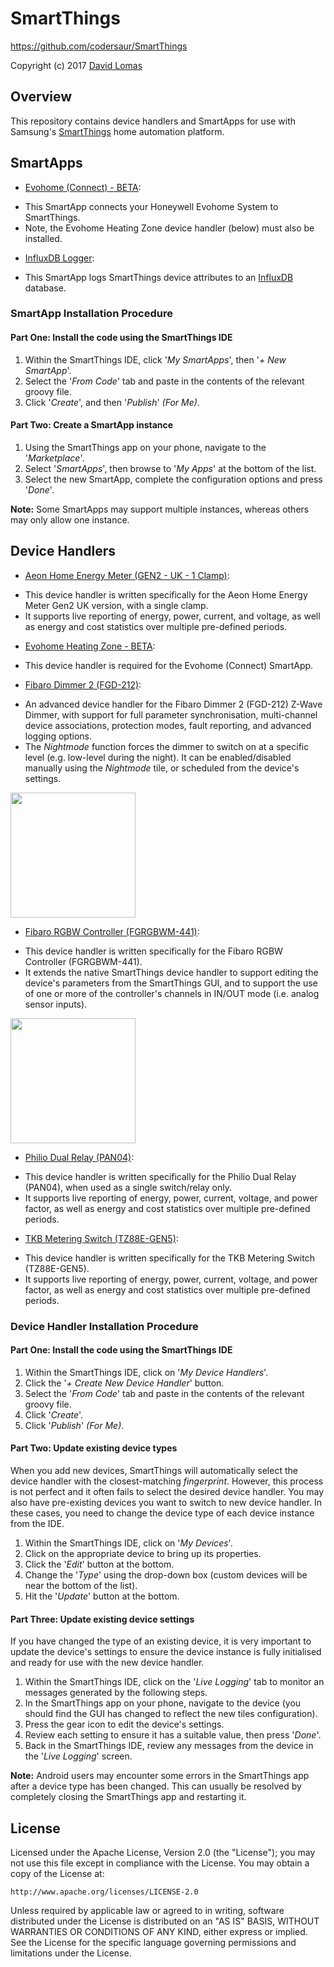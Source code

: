 # SmartThings
https://github.com/codersaur/SmartThings

Copyright (c) 2017 [David Lomas](https://github.com/codersaur)

## Overview

This repository contains device handlers and SmartApps for use with Samsung's [SmartThings](http://www.smartthings.com) home automation platform.

## SmartApps

* [Evohome (Connect) - BETA](https://github.com/codersaur/SmartThings/tree/master/smartapps/evohome-connect):
 - This SmartApp connects your Honeywell Evohome System to SmartThings.
 - Note, the Evohome Heating Zone device handler (below) must also be installed.

* [InfluxDB Logger](https://github.com/codersaur/SmartThings/tree/master/smartapps/influxdb-logger):
 - This SmartApp logs SmartThings device attributes to an [InfluxDB](https://influxdata.com/) database.

### SmartApp Installation Procedure

#### Part One: Install the code using the SmartThings IDE

1. Within the SmartThings IDE, click '*My SmartApps*', then '*+ New SmartApp*'. 
2. Select the '*From Code*' tab and paste in the contents of the relevant groovy file.
3. Click '*Create*', and then '*Publish*' *(For Me)*.

#### Part Two: Create a SmartApp instance

1. Using the SmartThings app on your phone, navigate to the '*Marketplace*'.
2. Select '*SmartApps*', then browse to '*My Apps*' at the bottom of the list.
3. Select the new SmartApp, complete the configuration options and press '*Done*'.

**Note:** Some SmartApps may support multiple instances, whereas others may only allow one instance.

## Device Handlers

* [Aeon Home Energy Meter (GEN2 - UK - 1 Clamp)](https://github.com/codersaur/SmartThings/tree/master/devices/aeon-home-energy-meter):
 - This device handler is written specifically for the Aeon Home Energy Meter Gen2 UK version, with a single clamp.
 - It supports live reporting of energy, power, current, and voltage, as well as energy and cost statistics over multiple pre-defined periods.

* [Evohome Heating Zone - BETA](https://github.com/codersaur/SmartThings/tree/master/devices/evohome):
 - This device handler is required for the Evohome (Connect) SmartApp.

* [Fibaro Dimmer 2 (FGD-212)](https://github.com/codersaur/SmartThings/tree/master/devices/fibaro-dimmer-2):
 - An advanced device handler for the Fibaro Dimmer 2 (FGD-212) Z-Wave Dimmer, with support for full parameter synchronisation, multi-channel device associations, protection modes, fault reporting, and advanced logging options.
 - The _Nightmode_ function forces the dimmer to switch on at a specific level (e.g. low-level during the night). It can be enabled/disabled manually using the _Nightmode_ tile, or scheduled from the device's settings.

<img src="https://raw.githubusercontent.com/codersaur/SmartThings/master/devices/fibaro-dimmer-2/screenshots/fd2-ss-tiles-on.png" width="200">

* [Fibaro RGBW Controller (FGRGBWM-441)](https://github.com/codersaur/SmartThings/tree/master/devices/fibaro-rgbw-controller):
 - This device handler is written specifically for the Fibaro RGBW Controller (FGRGBWM-441).
 - It extends the native SmartThings device handler to support editing the device's parameters from the SmartThings GUI, and to support the use of one or more of the controller's channels in IN/OUT mode (i.e. analog sensor inputs).

<img src="https://raw.githubusercontent.com/codersaur/SmartThings/master/devices/fibaro-rgbw-controller/screenshots/screenshot_rgbw.png" width="200">
 
* [Philio Dual Relay (PAN04)](https://github.com/codersaur/SmartThings/tree/master/devices/philio-dual-relay):
 - This device handler is written specifically for the Philio Dual Relay (PAN04), when used as a single switch/relay only.
 - It supports live reporting of energy, power, current, voltage, and power factor,  as well as energy and cost statistics over multiple pre-defined periods.
 
* [TKB Metering Switch (TZ88E-GEN5)](https://github.com/codersaur/SmartThings/tree/master/devices/tkb-metering-switch):
 - This device handler is written specifically for the TKB Metering Switch (TZ88E-GEN5).
 - It supports live reporting of energy, power, current, voltage, and power factor,  as well as energy and cost statistics over multiple pre-defined periods.
 
### Device Handler Installation Procedure

#### Part One: Install the code using the SmartThings IDE

1. Within the SmartThings IDE, click on '*My Device Handlers*'.
2. Click the '*+ Create New Device Handler*' button. 
3. Select the '*From Code*' tab and paste in the contents of the relevant groovy file.
4. Click '*Create*'.
5. Click '*Publish*' *(For Me)*.

#### Part Two: Update existing device types

When you add new devices, SmartThings will automatically select the device handler with the closest-matching *fingerprint*. However, this process is not perfect and it often fails to select the desired device handler. You may also have pre-existing devices you want to switch to new device handler. In these cases, you need to change the device type of each device instance from the IDE.

1. Within the SmartThings IDE, click on '*My Devices*'.
2. Click on the appropriate device to bring up its properties.
3. Click the '*Edit*' button at the bottom.
4. Change the '*Type*' using the drop-down box (custom devices will be near the bottom of the list).
5. Hit the '*Update*' button at the bottom.

#### Part Three: Update existing device settings

If you have changed the type of an existing device, it is very important to update the device's settings to ensure the device instance is fully initialised and ready for use with the new device handler.

1. Within the SmartThings IDE, click on the '*Live Logging*' tab to monitor an messages generated by the following steps. 
2. In the SmartThings app on your phone, navigate to the device (you should find the GUI has changed to reflect the new tiles configuration).
3. Press the gear icon to edit the device's settings.
4. Review each setting to ensure it has a suitable value, then press '*Done*'.
5. Back in the SmartThings IDE, review any messages from the device in the '*Live Logging*' screen. 
 
**Note:** Android users may encounter some errors in the SmartThings app after a device type has been changed. This can usually be resolved by completely closing the SmartThings app and restarting it.

## License

Licensed under the Apache License, Version 2.0 (the "License"); you may not use this file except
in compliance with the License. You may obtain a copy of the License at:

    http://www.apache.org/licenses/LICENSE-2.0

Unless required by applicable law or agreed to in writing, software distributed under the License is distributed
on an "AS IS" BASIS, WITHOUT WARRANTIES OR CONDITIONS OF ANY KIND, either express or implied. See the License
for the specific language governing permissions and limitations under the License.
